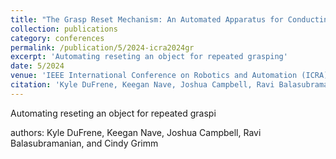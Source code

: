 ```yaml
---
title: "The Grasp Reset Mechanism: An Automated Apparatus for Conducting Grasping Trials"
collection: publications
category: conferences
permalink: /publication/5/2024-icra2024gr
excerpt: 'Automating reseting an object for repeated grasping'
date: 5/2024
venue: 'IEEE International Conference on Robotics and Automation (ICRA)'
citation: 'Kyle DuFrene, Keegan Nave, Joshua Campbell, Ravi Balasubramanian, and Cindy Grimm'
---
```

Automating reseting an object for repeated graspi

authors: Kyle DuFrene, Keegan Nave, Joshua Campbell, Ravi Balasubramanian, and Cindy Grimm